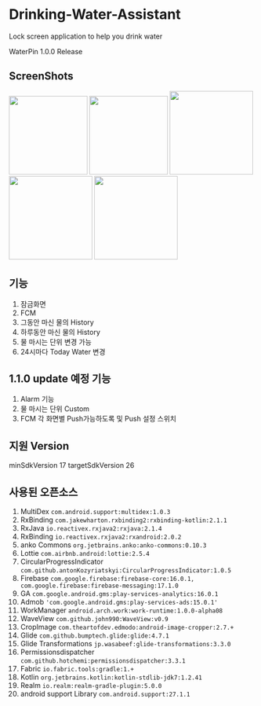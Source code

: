 # Drinking-Water-Assistant
Lock screen application to help you drink water

WaterPin 1.0.0 Release

## ScreenShots
<div>
<img src="https://user-images.githubusercontent.com/28719698/46078571-86472280-c1cf-11e8-9833-bcba4bf2d500.jpeg" width="160">
<img src="https://user-images.githubusercontent.com/28719698/46078572-86dfb900-c1cf-11e8-93a2-ca78c685c4d4.jpeg" width="160"> 
<img src="https://user-images.githubusercontent.com/28719698/46078573-86dfb900-c1cf-11e8-97a5-2f3d06e03b08.jpeg" width="170"> 
<img src="https://user-images.githubusercontent.com/28719698/46078576-86dfb900-c1cf-11e8-9acd-a8a1c0140c6b.jpeg" width="170"> 
<img src="https://user-images.githubusercontent.com/28719698/46078577-86dfb900-c1cf-11e8-8598-868b496ddac0.jpeg" width="170">
</div>


## 기능 
1. 잠금화면
2. FCM
3. 그동안 마신 물의 History
4. 하루동안 마신 물의 History
5. 물 마시는 단위 변경 가능
6. 24시마다 Today Water 변경

## 1.1.0 update 예정 기능
1. Alarm 기능
2. 물 마시는 단위 Custom
3. FCM 각 화면별 Push가능하도록 및 Push 설정 스위치

## 지원 Version
minSdkVersion 17
targetSdkVersion 26

## 사용된 오픈소스
1. MultiDex  ``` com.android.support:multidex:1.0.3 ```
2. RxBinding ``` com.jakewharton.rxbinding2:rxbinding-kotlin:2.1.1 ```
3. RxJava ``` io.reactivex.rxjava2:rxjava:2.1.4 ```
4. RxBinding ``` io.reactivex.rxjava2:rxandroid:2.0.2 ```
5. anko Commons ``` org.jetbrains.anko:anko-commons:0.10.3 ```
6. Lottie ``` com.airbnb.android:lottie:2.5.4 ```
7. CircularProgressIndicator ``` com.github.antonKozyriatskyi:CircularProgressIndicator:1.0.5 ```
8. Firebase ``` com.google.firebase:firebase-core:16.0.1, com.google.firebase:firebase-messaging:17.1.0 ```
9. GA ``` com.google.android.gms:play-services-analytics:16.0.1 ```
10. Admob ``` 'com.google.android.gms:play-services-ads:15.0.1' ```
11. WorkManager  ``` android.arch.work:work-runtime:1.0.0-alpha08 ```
12. WaveView ``` com.github.john990:WaveView:v0.9 ```
13. CropImage ``` com.theartofdev.edmodo:android-image-cropper:2.7.+ ```
14. Glide ``` com.github.bumptech.glide:glide:4.7.1 ```
15. Glide Transformations ``` jp.wasabeef:glide-transformations:3.3.0 ```
16. Permissionsdispatcher ``` com.github.hotchemi:permissionsdispatcher:3.3.1 ```
17. Fabric ``` io.fabric.tools:gradle:1.+ ```
18. Kotlin ``` org.jetbrains.kotlin:kotlin-stdlib-jdk7:1.2.41 ```
19. Realm ``` io.realm:realm-gradle-plugin:5.0.0 ```
20. android support Library ``` com.android.support:27.1.1 ```
